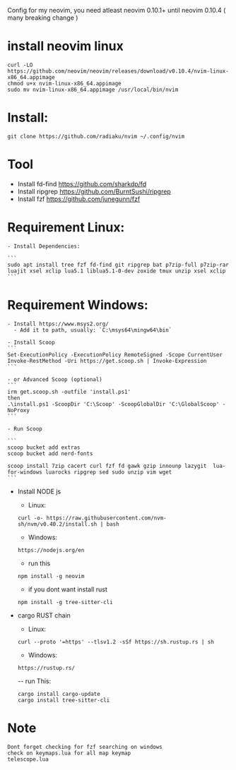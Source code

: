 Config for my neovim, you need atleast neovim 0.10.1+ until neovim 0.10.4 ( many breaking change )

# install neovim linux
```
curl -LO https://github.com/neovim/neovim/releases/download/v0.10.4/nvim-linux-x86_64.appimage
chmod u+x nvim-linux-x86_64.appimage
sudo mv nvim-linux-x86_64.appimage /usr/local/bin/nvim
```

# Install:
```
git clone https://github.com/radiaku/nvim ~/.config/nvim
```



# Tool
- Install fd-find https://github.com/sharkdp/fd
- Install ripgrep https://github.com/BurntSushi/ripgrep 
- Install fzf https://github.com/junegunn/fzf

# Requirement Linux:
    - Install Dependencies:

    ```
    sudo apt install tree fzf fd-find git ripgrep bat p7zip-full p7zip-rar luajit xsel xclip lua5.1 liblua5.1-0-dev zoxide tmux unzip xsel xclip
    ```

# Requirement Windows:
    - Install https://www.msys2.org/
      - Add it to path, usually: `C:\msys64\mingw64\bin`

    - Install Scoop
    ```
    Set-ExecutionPolicy -ExecutionPolicy RemoteSigned -Scope CurrentUser
    Invoke-RestMethod -Uri https://get.scoop.sh | Invoke-Expression
    ```

    - or Advanced Scoop (optional)
    ```
    irm get.scoop.sh -outfile 'install.ps1'
    then
    .\install.ps1 -ScoopDir 'C:\Scoop' -ScoopGlobalDir 'C:\GlobalScoop' -NoProxy
    ```

    - Run Scoop 

    ```
    scoop bucket add extras
    scoop bucket add nerd-fonts

    scoop install 7zip cacert curl fzf fd gawk gzip innounp lazygit  lua-for-windows luarocks ripgrep sed sudo unzip vim wget 
    ```

- Install NODE js 
  - Linux:
  ```
  curl -o- https://raw.githubusercontent.com/nvm-sh/nvm/v0.40.2/install.sh | bash
  ```
  - Windows:
  ```
  https://nodejs.org/en
  ```

  - run this
  ```
  npm install -g neovim
  ```

  - if you dont want install rust
  ```
  npm install -g tree-sitter-cli
  ```

- cargo RUST chain
  - Linux:
  ```
  curl --proto '=https' --tlsv1.2 -sSf https://sh.rustup.rs | sh
  ```

  - Windows:
  ```
  https://rustup.rs/
  ```

  -- run This:

  ```
  cargo install cargo-update
  cargo install tree-sitter-cli
  ```


# Note
```
Dont forget checking for fzf searching on windows
check on keymaps.lua for all map keymap
telescope.lua
```

